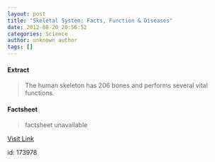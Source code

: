```yaml
---
layout: post
title: "Skeletal System: Facts, Function & Diseases"
date: 2012-08-20 20:56:52
categories: Science
author: unknown author
tags: []
---
```



#### Extract
>The human skeleton has 206 bones and performs several vital functions.

#### Factsheet
>factsheet unavailable

[Visit Link](http://www.livescience.com/22537-skeletal-system.html)

id:  173978
